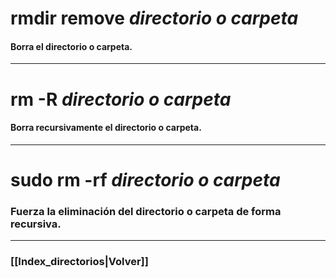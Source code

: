 # rmdir remove *directorio o carpeta*
#### Borra el directorio o carpeta.
---
# rm -R *directorio o carpeta*
#### Borra recursivamente el directorio o carpeta.
---
# sudo rm -rf *directorio o carpeta*
### Fuerza la eliminación del directorio o carpeta de forma recursiva.
---
### [[Index_directorios|Volver]]